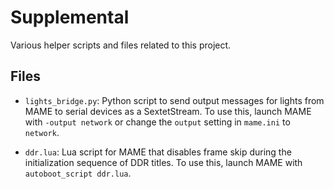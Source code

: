 # Supplemental

Various helper scripts and files related to this project.

## Files

* `lights_bridge.py`: Python script to send output messages for lights from MAME
  to serial devices as a SextetStream. To use this, launch MAME with `-output
  network` or change the `output` setting in `mame.ini` to `network`.

* `ddr.lua`: Lua script for MAME that disables frame skip during the
  initialization sequence of DDR titles. To use this, launch MAME with
  `autoboot_script ddr.lua`.
